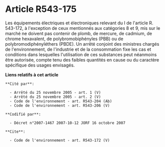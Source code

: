 # Article R543-175

Les équipements électriques et électroniques relevant du I de l'article R. 543-172, à l'exception de ceux mentionnés aux
catégories 8 et 9, mis sur le marché ne doivent pas contenir de plomb, de mercure, de cadmium, de chrome hexavalent, de
polybromobiphényles (PBB) ou de polybromodiphényléthers (PBDE). Un arrêté conjoint des ministres chargés de l'environnement,
de l'industrie et de la consommation fixe les cas et conditions dans lesquelles l'utilisation de ces substances peut
néanmoins être autorisée, compte tenu des faibles quantités en cause ou du caractère spécifique des usages envisagés.

**Liens relatifs à cet article**

	**Cité par**:

	  - Arrêté du 25 novembre 2005 - art. 1 (V)
	  - Arrêté du 25 novembre 2005 - art. 2 (V)
	  - Code de l'environnement - art. R543-204 (Ab)
	  - Code de l'environnement - art. R543-206 (V)

	**Codifié par**:

	  - Décret n°2007-1467 2007-10-12 JORF 16 octobre 2007

	**Cite**:

	  - Code de l'environnement - art. R543-172 (V)
